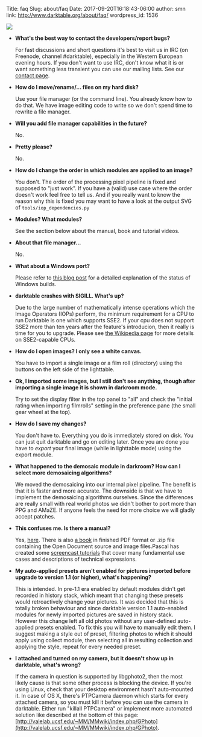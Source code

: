 Title: faq
Slug: about/faq
Date: 2017-09-20T16:18:43-06:00 
author: smn
link: http://www.darktable.org/about/faq/
wordpress_id: 1536

![](http://www.darktable.org/wp-content/uploads/2012/01/darktable-v2.png)

* **What's the best way to contact the developers/report bugs?**

    For fast discussions and short questions it's best to visit us in IRC (on Freenode, channel #darktable), especially in the Western European evening hours. If you don't want to use IRC, don't know what it is or want something less transient you can use our mailing lists. See our [contact page](http://www.darktable.org/contact/).

* **How do I move/rename/... files on my hard disk?**

    Use your file manager (or the command line). You already know how to do that. We have image editing code to write so we don't spend time to rewrite a file manager.

* **Will you add file manager capabilities in the future?**

    No.

* **Pretty please?**

    No.

* **How do I change the order in which modules are applied to an image?**

    You don't. The order of the processing pixel pipeline is fixed and supposed to "just work". If you have a (valid) use case where the order doesn't work feel free to tell us. And if you really want to know the reason why this is fixed you may want to have a look at the output SVG of `tools/iop_dependencies.py`

* **Modules? What modules?**

    See the section below about the manual, book and tutorial videos.

* **About that file manager...**

    No.

* **What about a Windows port?**

    Please refer to [this blog post](http://www.darktable.org/2015/07/why-dont-you-provide-a-windows-build/) for a detailed explanation of the status of Windows builds.

* **darktable crashes with SIGILL. What's up?**

    Due to the large number of mathematically intense operations which the Image Operators (IOPs) perform, the minimum requirement for a CPU to run Darktable is one which supports SSE2. If your cpu does not support SSE2 more than ten years after the feature's introducion, then it really is time for you to upgrade. Please see [the Wikipedia page](http://en.wikipedia.org/wiki/SSE2) for more details on SSE2-capable CPUs.

* **How do I open images? I only see a white canvas.**

    You have to import a single image or a film roll (directory) using the buttons on the left side of the lighttable.

* **Ok, I imported some images, but I still don't see anything, though after importing a single image it is shown in darkroom mode.**

    Try to set the display filter in the top panel to "all" and check the "initial rating when importing filmrolls" setting in the preference pane (the small gear wheel at the top).

* **How do I save my changes?**

    You don't have to. Everything you do is immediately stored on disk. You can just quit darktable and go on editing later. Once you are done you have to _export_ your final image (while in lighttable mode) using the export module.

* **What happened to the demosaic module in darkroom? How can I select more demosaicing algorithms?**

    We moved the demosaicing into our internal pixel pipeline. The benefit is that it is faster and more accurate. The downside is that we have to implement the demosaicing algorithms ourselves. Since the differences are really small with real world photos we didn't bother to port more than PPG and AMaZE. If anyone feels the need for more choice we will gladly accept patches.

* **This confuses me. Is there a manual?**

    Yes, [here](http://www.darktable.org/usermanual/index.html.php). There is also [a book](http://www.darktable.org/resources/#book) in finished PDF format or .zip file containing the Open Document source and image files.Pascal has created some [screencast tutorials](http://www.darktable.org/resources/#screencasts) that cover many fundamental use cases and descriptions of technical expressions.

* **My auto-applied presets aren't enabled for pictures imported before upgrade to version 1.1 (or higher), what's happening?**

    This is intended. In pre-1.1 era enabled by default modules didn't get recorded in history stack, which meant that changing these presets would retroactively change your pictures. It was decided that this is totally broken behaviour and since darktable version 1.1 auto-enabled modules for newly imported pictures are saved in history stack. However this change left all old photos without any user-defined auto-applied presets enabled. To fix this you will have to manually edit them. I suggest making a style out of preset, filtering photos to which it should apply using collect module, then selecting all in resulting collection and applying the style, repeat for every needed preset.

* **I attached and turned on my camera, but it doesn't show up in darktable, what's wrong?**

    If the camera in question is supported by libgphoto2, then the most likely cause is that some other process is blocking the device. If you're using Linux, check that your desktop environment hasn't auto-mounted it. In case of OS X, there's PTPCamera daemon which starts for every attached camera, so you must kill it before you can use the camera in darktable. Either run "killall PTPCamera" or implement more automated solution like described at the bottom of this page: [http://valelab.ucsf.edu/~MM/MMwiki/index.php/GPhoto](http://valelab.ucsf.edu/~MM/MMwiki/index.php/GPhoto).
